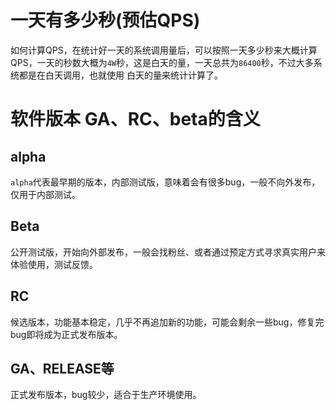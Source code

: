 # 一天有多少秒(预估QPS)
  如何计算QPS，在统计好一天的系统调用量后，可以按照一天多少秒来大概计算QPS，一天的秒数大概为`4W`秒，这是白天的量，一天总共为`86400`秒，不过大多系统都是在白天调用，也就使用
白天的量来统计计算了。

# 软件版本 GA、RC、beta的含义
## alpha
  `alpha`代表最早期的版本，内部测试版，意味着会有很多bug，一般不向外发布，仅用于内部测试。
## Beta
  公开测试版，开始向外部发布，一般会找粉丝、或者通过预定方式寻求真实用户来体验使用，测试反馈。
## RC
  候选版本，功能基本稳定，几乎不再追加新的功能，可能会剩余一些bug，修复完bug即将成为正式发布版本。
## GA、RELEASE等
  正式发布版本，bug较少，适合于生产环境使用。

 